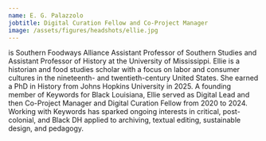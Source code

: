 ```yaml
---
name: E. G. Palazzolo
jobtitle: Digital Curation Fellow and Co-Project Manager
image: /assets/figures/headshots/ellie.jpg
---
```


is Southern Foodways Alliance Assistant Professor of Southern Studies and Assistant Professor of History at the University of Mississippi. Ellie is a historian and food studies scholar with a focus on labor and consumer cultures in the nineteenth- and twentieth-century United States. She earned a PhD in History from Johns Hopkins University in 2025. A founding member of Keywords for Black Louisiana, Ellie served as Digital Lead and then Co-Project Manager and Digital Curation Fellow from 2020 to 2024. Working with Keywords has sparked ongoing interests in critical, post-colonial, and Black DH applied to archiving, textual editing, sustainable design, and pedagogy. 
